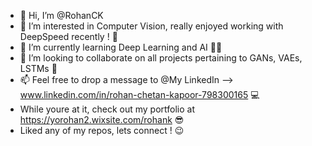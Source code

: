 - 👋 Hi, I’m @RohanCK
- 👀 I’m interested in Computer Vision, really enjoyed working with DeepSpeed recently ! :red_car:
- 🌱 I’m currently learning Deep Learning and AI :man_student:
- 💞️ I’m looking to collaborate on all projects pertaining to GANs, VAEs, LSTMs :star_struck:
- 📫 Feel free to drop a message to @My LinkedIn --> www.linkedin.com/in/rohan-chetan-kapoor-798300165 :computer:
- While youre at it, check out my portfolio at https://yorohan2.wixsite.com/rohank :sunglasses:
- Liked any of my repos, lets connect ! :wink:


<!---
RohanCK/RohanCK is a ✨ special ✨ repository because its `README.md` (this file) appears on your GitHub profile.
You can click the Preview link to take a look at your changes.
--->
